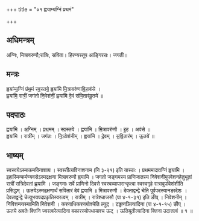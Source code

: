 +++
title = "०१ ह्वयाम्यग्निं प्रथमं"

+++
## अधिमन्त्रम्
अग्निः, मित्रावरुणौ;रात्रिः, सविता। हिरण्यस्तूप आङ्गिरसः। जगती।

## मन्त्रः
ह्वया॑म्य॒ग्निं प्र॑थ॒मं स्व॒स्तये॒ ह्वया॑मि मि॒त्रावरु॑णावि॒हाव॑से ।  
ह्वया॑मि॒ रात्रीं॒ जग॑तो नि॒वेश॑नीं॒ ह्वया॑मि दे॒वं स॑वि॒तार॑मू॒तये॑ ॥

## पदपाठः
ह्वया॑मि । अ॒ग्निम् । प्र॒थ॒मम् । स्व॒स्तये । ह्वया॑मि । मि॒त्रावरु॑णौ । इ॒ह । अव॑से ।  
ह्वया॑मि । रात्री॑म् । जग॑तः । नि॒ऽवेश॑नीम् । ह्वया॑मि । दे॒वम् । स॒वि॒तार॑म् । ऊ॒तये॑ ॥

## भाष्यम्
स्वस्वयेऽस्माकमविनाशाय । स्वस्तीत्यविनाशनाम (नि ३-२१) इति यास्कः । प्रथममादावग्निं ह्वयामि । इहास्मिन्कर्मण्यवसेऽस्मद्रक्षणा मित्रावरुणौ ह्वयामि । जगतो जङ्गमस्य प्राणिजातस्य निवेशनीमुपवेशनहेतुभूतां रात्रीं रात्रिदेवतां ह्वयामि । जङ्गमाः सर्वे प्राणिनो दिवसे स्वस्वव्यापारान्कृत्वा स्वस्वगृहे रात्रावुपविशंशीति प्रसिद्धम् । ऊतयेऽस्मद्रक्षणार्थं सवितारं देवं ह्वयामि ॥ मित्रावरुणौ । देवताद्वन्द्वे चेति पूर्वपदस्यानङादेशः । देवताद्वन्द्वे चेत्युभयपदप्रकृतिस्वरत्वम् । रात्रीम् । रात्रेश्चाजसौ (पा ४-१-३१) इति ङीप् । निवेशनीम् । निविशन्त्यस्यामिति निवेशनी । करणाधिकरणयोश्चेति ल्युट् । टढ्ढाणञित्यादिना (पा ४-१-१५) ङीप् । ऊतये अवतेः क्तिनि ज्वरत्वरेत्यादिना वकारस्योपधायाश्च ऊट् । ऊतियूतीत्यादिना क्तिना उदात्तत्वं ॥ १ ॥